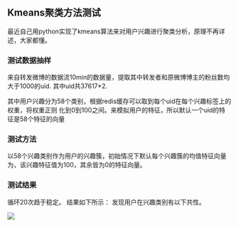 ## Kmeans聚类方法测试
最近自己用python实现了kmeans算法来对用户兴趣进行聚类分析，原理不再详述，大家都懂。

### 测试数据抽样
来自转发微博的数据流10min的数据量，提取其中转发者和原微博博主的粉丝数均大于1000的uid. 其中uid共37617*2.

其中用户兴趣分为58个类别，根据redis缓存可以取到每个uid在每个兴趣标签上的权重，将权重正则 化到0到100之间。来模拟用户的特征，所以默认一个uid的特征是58个特征的向量

### 测试方法
以58个兴趣类别作为用户的兴趣簇，初始情况下默认每个兴趣簇的均值特征向量为，该兴趣特征值为100，其余皆为0的特征向量。

### 测试结果
循环20次趋于稳定。
结果如下所示：
发现用户在兴趣类别有以下共性。

![](media/14937265008769/14983832954999.jpg)







